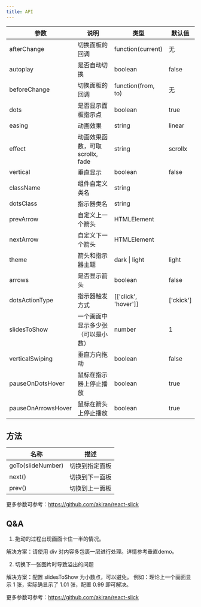 ```yaml
---
title: API
---
```


| 参数 | 说明 | 类型 | 默认值 |
| --- | --- | --- | --- |
| afterChange | 切换面板的回调 | function(current) | 无 |
| autoplay | 是否自动切换 | boolean | false |
| beforeChange | 切换面板的回调 | function(from, to) | 无 |
| dots | 是否显示面板指示点 | boolean | true |
| easing | 动画效果 | string | linear |
| effect | 动画效果函数，可取 scrollx, fade | string | scrollx |
| vertical | 垂直显示 | boolean | false |
| className | 组件自定义类名 | string | |
| dotsClass | 指示器类名 | string | |
| prevArrow | 自定义上一个箭头 | HTMLElement | |
| nextArrow | 自定义下一个箭头 | HTMLElement | |
| theme | 箭头和指示器主题 | dark \| light| light |
| arrows | 是否显示箭头 | boolean | false |
| dotsActionType | 指示器触发方式 | [['click', 'hover']] | ['ckick'] |
| slidesToShow | 一个画面中显示多少张（可以是小数）| number | 1 |
| verticalSwiping | 垂直方向拖动 | boolean | false |
| pauseOnDotsHover | 鼠标在指示器上停止播放 | boolean | true |
| pauseOnArrowsHover | 鼠标在箭头上停止播放 | boolean | true |

## 方法

| 名称 | 描述 |
| --- | --- |
| goTo(slideNumber) | 切换到指定面板 |
| next() | 切换到下一面板 |
| prev() | 切换到上一面板 |

更多参数可参考：<https://github.com/akiran/react-slick>

## Q&A

1. 拖动的过程出现画面卡住一半的情况。

  解决方案：请使用 div 对内容多包裹一层进行处理。详情参考垂直demo。

2. 切换下一张图片时导致溢出的问题

  解决方案：配置 slidesToShow 为小数点，可以避免。 例如：理论上一个画面显示 1 张，实际确显示了 1.01  张，配置 0.99 即可解决。

更多参数可参考：<https://github.com/akiran/react-slick>

<style>
  .c7n-slick-slide {
  text-align: center;
  height: 160px;
  line-height: 160px;
  background: #364d79;
  overflow: hidden;
}

.c7n-slick-slide h3 {
  color: #fff;
}

.slick-slide img {
  margin: auto;
}

.my-class .slick-next::before {
  content: "->";
  font-size: 12px;
  line-height: 1.5;
  padding-left: 5px;
}
.my-class .slick-prev::before {
  content: "<-";
  font-size: 12px;
  line-height: 1.5;
  padding-left: 5px;
}
.my-class {
  text-align: center;
  height: 160px;
  line-height: 160px;
  background: #364d79;
  overflow: hidden;
}
.my-class h3 {
  color: #fff;
}

.c7n-carousel .mydot-class li button{
  background: red;
  opacity: 1;
}
</style>